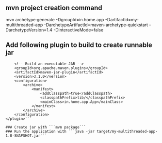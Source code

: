 ## mvn project creation command
mvn archetype:generate -DgroupId=in.home.app -DartifactId=my-multithreaded-app -DarchetypeArtifactId=maven-archetype-quickstart -DarchetypeVersion=1.4 -DinteractiveMode=false

## Add following plugin to build to create runnable jar
```<plugin>
	<!-- Build an executable JAR -->
	<groupId>org.apache.maven.plugins</groupId>
	<artifactId>maven-jar-plugin</artifactId>
	<version>3.1.0</version>
	<configuration>
		<archive>
			<manifest>
				<addClasspath>true</addClasspath>
				<classpathPrefix>lib/</classpathPrefix>
				<mainClass>in.home.app.App</mainClass>
			</manifest>
		</archive>
	</configuration>
</plugin>```

### Create jar with ```mvn package```
### Run the application with ```java -jar target/my-multithreaded-app-1.0-SNAPSHOT.jar```